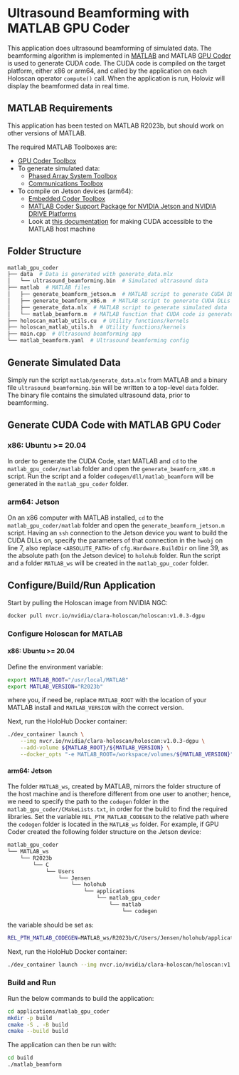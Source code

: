 # Ultrasound Beamforming with MATLAB GPU Coder

This application does ultrasound beamforming of simulated data. The beamforming algorithm is implemented in [MATLAB](https://uk.mathworks.com/products/matlab.html) and MATLAB [GPU Coder](https://www.mathworks.com/products/gpu-coder.html) is used to generate CUDA code. The CUDA code is compiled on the target platform, either x86 or arm64, and called by the application on each Holoscan operator `compute()` call. When the application is run, Holoviz will display the beamformed data in real time.

## MATLAB Requirements

This application has been tested on MATLAB R2023b, but should work on other versions of MATLAB.

The required MATLAB Toolboxes are:

* [GPU Coder Toolbox](https://www.mathworks.com/products/gpu-coder.html)
* To generate simulated data:
    * [Phased Array System Toolbox](https://uk.mathworks.com/products/phased-array.html)
    * [Communications Toolbox](https://uk.mathworks.com/products/communications.html)
* To compile on Jetson devices (arm64):
    * [Embedded Coder Toolbox](https://uk.mathworks.com/products/embedded-coder.html)
    * [MATLAB Coder Support Package for NVIDIA Jetson and NVIDIA DRIVE Platforms](https://uk.mathworks.com/help/supportpkg/nvidia/)
    * Look at [this documentation](https://uk.mathworks.com/help/coder/nvidia/ug/install-and-setup-prerequisites.html) for making CUDA accessible to the MATLAB host machine

## Folder Structure

```sh
matlab_gpu_coder
├── data  # Data is generated with generate_data.mlx
│   └── ultrasound_beamforming.bin  # Simulated ultrasound data
├── matlab  # MATLAB files
│   ├── generate_beamform_jetson.m  # MATLAB script to generate CUDA DLLs on Jetson
│   ├── generate_beamform_x86.m  # MATLAB script to generate CUDA DLLs on x86
│   ├── generate_data.mlx  # MATLAB script to generate simulated data
│   └── matlab_beamform.m  # MATLAB function that CUDA code is generated from
├── holoscan_matlab_utils.cu  # Utility functions/kernels
├── holoscan_matlab_utils.h  # Utility functions/kernels
├── main.cpp  # Ultrasound beamforming app
└── matlab_beamform.yaml  # Ultrasound beamforming config
```

## Generate Simulated Data

Simply run the script `matlab/generate_data.mlx` from MATLAB and a binary file `ultrasound_beamforming.bin` will be written to a top-level `data` folder. The binary file contains the simulated ultrasound data, prior to beamforming.

## Generate CUDA Code with MATLAB GPU Coder

### x86: Ubuntu >= 20.04

In order to generate the CUDA Code, start MATLAB and `cd` to the `matlab_gpu_coder/matlab` folder and open the `generate_beamform_x86.m` script. Run the script and a folder `codegen/dll/matlab_beamform` will be generated in the `matlab_gpu_coder` folder.

### arm64: Jetson

On an x86 computer with MATLAB installed, `cd` to the `matlab_gpu_coder/matlab` folder and open the `generate_beamform_jetson.m` script. Having an `ssh` connection to the Jetson device you want to build the CUDA DLLs on, specify the parameters of that connection in the `hwobj` on line 7, also replace `<ABSOLUTE_PATH>` of `cfg.Hardware.BuildDir` on line 39, as the absolute path (on the Jetson device) to `holohub` folder. Run the script and a folder `MATLAB_ws` will be created in the `matlab_gpu_coder` folder.

## Configure/Build/Run Application

Start by pulling the Holoscan image from NVIDIA NGC:
```sh
docker pull nvcr.io/nvidia/clara-holoscan/holoscan:v1.0.3-dgpu
```

### Configure Holoscan for MATLAB

#### x86: Ubuntu >= 20.04

Define the environment variable:
```sh
export MATLAB_ROOT="/usr/local/MATLAB"
export MATLAB_VERSION="R2023b"
```
where you, if need be, replace `MATLAB_ROOT` with the location of your MATLAB install and `MATLAB_VERSION` with the correct version.

Next, run the HoloHub Docker container:
```sh
./dev_container launch \
    --img nvcr.io/nvidia/clara-holoscan/holoscan:v1.0.3-dgpu \
    --add-volume ${MATLAB_ROOT}/${MATLAB_VERSION} \
    --docker_opts "-e MATLAB_ROOT=/workspace/volumes/${MATLAB_VERSION}"
```

#### arm64: Jetson

The folder `MATLAB_ws`, created by MATLAB, mirrors the folder structure of the host machine and is therefore different from one user to another; hence, we need to specify the path to the `codegen` folder in the `matlab_gpu_coder/CMakeLists.txt`, in order for the build to find the required libraries. Set the variable `REL_PTH_MATLAB_CODEGEN` to the relative path where the `codegen` folder is located in the `MATLAB_ws` folder. For example, if GPU Coder created the following folder structure on the Jetson device:
```sh
matlab_gpu_coder
└── MATLAB_ws
    └── R2023b
        └── C
            └── Users
                └── Jensen
                    └── holohub
                        └── applications
                            └── matlab_gpu_coder
                                └── matlab
                                    └── codegen
```
the variable should be set as:
```sh
REL_PTH_MATLAB_CODEGEN=MATLAB_ws/R2023b/C/Users/Jensen/holohub/applications/matlab_gpu_coder/matlab/codegen
```

Next, run the HoloHub Docker container:
```sh
./dev_container launch --img nvcr.io/nvidia/clara-holoscan/holoscan:v1.0.3-dgpu
```

### Build and Run

Run the below commands to build the application:
```sh
cd applications/matlab_gpu_coder
mkdir -p build
cmake -S . -B build
cmake --build build
```

The application can then be run with:
```sh
cd build
./matlab_beamform
```
